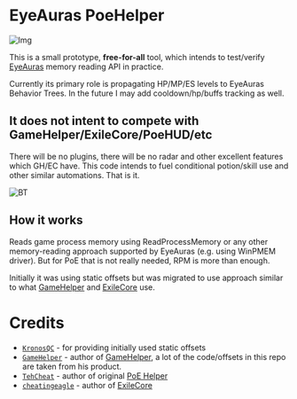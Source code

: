 # EyeAuras PoeHelper
![Img](https://s3.eyeauras.net/media/2024/12/NVIDIA_Overlay_h5x9BnjFNpbtypN5.png)

This is a small prototype, **free-for-all** tool, which intends to test/verify [EyeAuras](https://eyeauras.net/) memory reading API in practice.

Currently its primary role is propagating HP/MP/ES levels to EyeAuras Behavior Trees. In the future I may add cooldown/hp/buffs tracking as well.

## **It does not intent to compete with GameHelper/ExileCore/PoeHUD/etc** 
There will be no plugins, there will be no radar and other excellent features which GH/EC have. 
This code intends to fuel conditional potion/skill use and other similar automations. That is it.

![BT](https://s3.eyeauras.net/media/2024/12/NVIDIA_Overlay_ZETbjmdKSZXdNyWt.png)

## How it works
Reads game process memory using ReadProcessMemory or any other memory-reading approach supported by EyeAuras (e.g. using WinPMEM driver).
But for PoE that is not really needed, RPM is more than enough.

Initially it was using static offsets but was migrated to use approach similar to what [GameHelper](https://www.ownedcore.com/forums/mmo/path-of-exile/poe-bots-programs/953353-gamehelper-light-version-of-poehud-exile-api-351.html)
and [ExileCore](https://www.ownedcore.com/forums/path-of-exile-2/path-of-exile-2-buy-sell-trade/1057794-exilecore2-exileapi-successor-beta-access.html) use.

# Credits
- [`KronosQC`](https://www.ownedcore.com/forums/members/1524193-kronosqc.html) - for providing initially used static offsets
- [`GameHelper`](https://www.ownedcore.com/forums/members/1040190-gamehelper.html) - author of [GameHelper](https://www.ownedcore.com/forums/path-of-exile-2/path-of-exile-2-bots-program/1062208-gamehelper-poe-2-a-2.html), a lot of the code/offsets in this repo are taken from his product. 
- [`TehCheat`](https://www.ownedcore.com/forums/members/950876-tehcheat.html) - author of original [PoE Helper](https://www.ownedcore.com/forums/mmo/path-of-exile/poe-bots-programs/980571-poehelper-exileapi-3-20-forbidden-sanctum.html)
- [`cheatingeagle`](https://www.ownedcore.com/forums/members/1159132-cheatingeagle.html) - author of [ExileCore](https://www.ownedcore.com/forums/path-of-exile-2/path-of-exile-2-buy-sell-trade/1057794-exilecore2-exileapi-successor-beta-access.html) 

